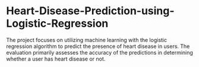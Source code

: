 # Heart-Disease-Prediction-using-Logistic-Regression
The project focuses on utilizing machine learning with the logistic regression algorithm to predict the presence of heart disease in users. The evaluation primarily assesses the accuracy of the predictions in determining whether a user has heart disease or not.
